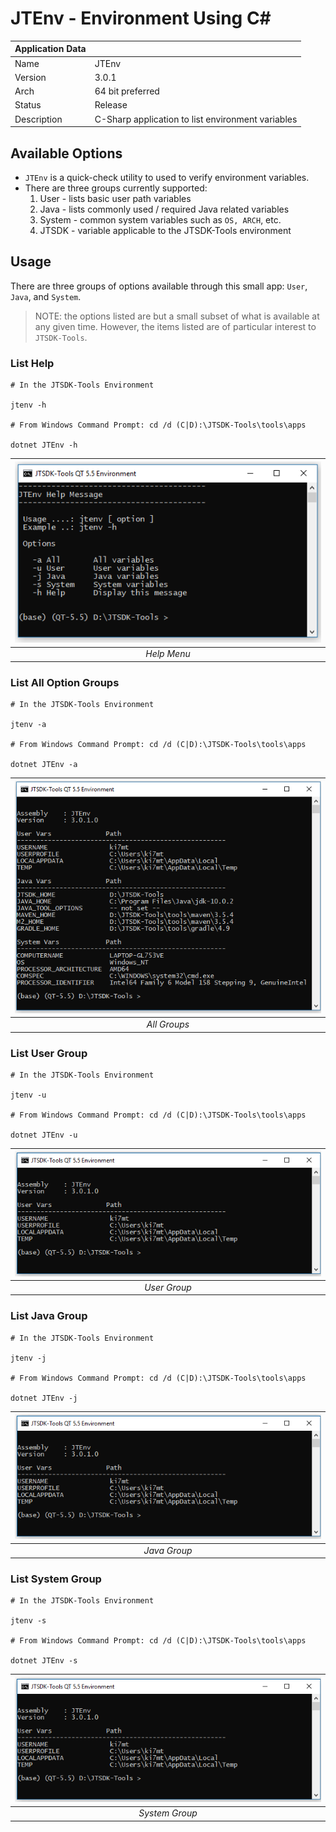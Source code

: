 # JTEnv - Environment Using C#

| Application Data ||
| ---| --- |
| Name        | JTEnv |
| Version     | 3.0.1 |
| Arch        | 64 bit preferred |
| Status      | Release |
| Description | C-Sharp application to list environment variables |

## Available Options

- `JTEnv` is a quick-check utility to used to verify environment variables.
- There are three groups currently supported:
  1. User - lists basic user path variables
  1. Java - lists commonly used / required Java related variables
  1. System - common system variables such as `OS, ARCH`, etc.
  1. JTSDK - variable applicable to the JTSDK-Tools environment

## Usage

There are three groups of options available through this small app: `User`,
`Java`, and `System`.

>NOTE: the options listed are but a small subset of what is available at any
given time. However, the items listed are of particular interest to `JTSDK-Tools`.

### List Help

``` shell
# In the JTSDK-Tools Environment

jtenv -h

# From Windows Command Prompt: cd /d (C|D):\JTSDK-Tools\tools\apps

dotnet JTEnv -h
```

| ![Help Menu](images/JTEnv/jtenv.1.PNG?raw=true) |
|:--:|
| *Help Menu* |

### List All Option Groups

``` shell
# In the JTSDK-Tools Environment

jtenv -a

# From Windows Command Prompt: cd /d (C|D):\JTSDK-Tools\tools\apps

dotnet JTEnv -a
```

| ![All Variable Groups](images/JTEnv/jtenv.2.PNG?raw=true) |
|:--:|
| *All Groups* |

### List User Group

``` shell
# In the JTSDK-Tools Environment

jtenv -u

# From Windows Command Prompt: cd /d (C|D):\JTSDK-Tools\tools\apps

dotnet JTEnv -u
```

| ![User Group](images/JTEnv/jtenv.3.PNG?raw=true) |
|:--:|
| *User Group* |

### List Java Group

``` shell
# In the JTSDK-Tools Environment

jtenv -j

# From Windows Command Prompt: cd /d (C|D):\JTSDK-Tools\tools\apps

dotnet JTEnv -j
```

| ![Java Group](images/JTEnv/jtenv.3.PNG?raw=true) |
|:--:|
| *Java Group* |

### List System Group

``` shell
# In the JTSDK-Tools Environment

jtenv -s

# From Windows Command Prompt: cd /d (C|D):\JTSDK-Tools\tools\apps

dotnet JTEnv -s
```

| ![System Group](images/JTEnv/jtenv.3.PNG?raw=true) |
|:--:|
| *System Group* |
